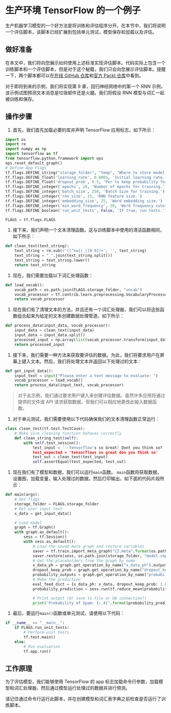 # 生产环境 TensorFlow 的一个例子

生产机器学习模型的一个好方法是将训练和评估程序分开。在本节中，我们将说明一个评估脚本，该脚本已经扩展到包括单元测试，模型保存和加载以及评估。

## 做好准备

在本文中，我们将向您展示如何使用上述标准实现评估脚本。代码实际上包含一个训练脚本和一个评估脚本，但是对于这个秘籍，我们只会向您展示评估脚本。提醒一下，两个脚本都可以在[在线 GitHub 仓库](https://github.com/nfmcclure/tensorflow_cookbook/)和[官方 Packt 仓库](https://github.com/nfmcclure/tensorflow_cookbook/)中看到。

对于即将到来的示例，我们将实现第 9 章，回归神经网络中的第一个 RNN 示例，该示例试图预测文本消息是垃圾邮件还是火腿。我们将假设 RNN 模型与词汇一起被训练和保存。

## 操作步骤

1.  首先，我们首先加载必要的库并声明 TensorFlow 应用标志，如下所示：

```py
import os 
import re 
import numpy as np 
import tensorflow as tf 
from tensorflow.python.framework import ops 
ops.reset_default_graph() 
# Define App Flags
tf.flags.DEFINE_string("storage_folder", "temp", "Where to store model and data.")
tf.flags.DEFINE_float('learning_rate', 0.0005, 'Initial learning rate.')
tf.flags.DEFINE_float('dropout_prob', 0.5, 'Per to keep probability for dropout.')
tf.flags.DEFINE_integer('epochs', 20, 'Number of epochs for training.')
tf.flags.DEFINE_integer('batch_size', 250, 'Batch Size for training.')
tf.flags.DEFINE_integer('rnn_size', 15, 'RNN feature size.')
tf.flags.DEFINE_integer('embedding_size', 25, 'Word embedding size.')
tf.flags.DEFINE_integer('min_word_frequency', 20, 'Word frequency cutoff.')
tf.flags.DEFINE_boolean('run_unit_tests', False, 'If true, run tests.')

FLAGS = tf.flags.FLAGS
```

1.  接下来，我们声明一个文本清理函数。这与训练脚本中使用的清洁函数相同，如下所示：

```py
def clean_text(text_string): 
    text_string = re.sub(r'([^sw]|_|[0-9])+', '', text_string) 
    text_string = " ".join(text_string.split()) 
    text_string = text_string.lower() 
    return text_string 
```

1.  现在，我们需要加载以下词汇处理函数：

```py
def load_vocab(): 
    vocab_path = os.path.join(FLAGS.storage_folder, "vocab") 
    vocab_processor = tf.contrib.learn.preprocessing.VocabularyProcessor.restore(vocab_path) 
    return vocab_processor 
```

1.  现在我们有了清理文本的方法，并且还有一个词汇处理器，我们可以将这些函数组合起来为给定的文本创建数据处理管道，如下所示：

```py
def process_data(input_data, vocab_processor): 
    input_data = clean_text(input_data) 
    input_data = input_data.split() 
    processed_input = np.array(list(vocab_processor.transform(input_data))) 
    return processed_input 
```

1.  接下来，我们需要一种方法来获取要评估的数据。为此，我们将要求用户在屏幕上键入文本。然后，我们将处理文本并返回以下处理过的文本：

```py
def get_input_data(): 
    input_text = input("Please enter a text message to evaluate: ") 
    vocab_processor = load_vocab() 
    return process_data(input_text, vocab_processor)
```

> 对于此示例，我们通过要求用户键入来创建评估数据。虽然许多应用将通过提供的文件或 API 请求获取数据，但我们可以相应地更改此输入数据函数。

1.  对于单元测试，我们需要使用以下代码确保我们的文本清理函数正常运行：

```py
class clean_test(tf.test.TestCase): 
    # Make sure cleaning function behaves correctly 
    def clean_string_test(self): 
        with self.test_session(): 
            test_input = '--Tensorflow's so Great! Dont you think so?   ' 
            test_expected = 'tensorflows so great don you think so' 
            test_out = clean_text(test_input) 
            self.assertEqual(test_expected, test_out) 
```

1.  现在我们有了模型和数据，我们可以运行`main`函数。 `main`函数将获取数据，设置图，加载变量，输入处理过的数据，然后打印输出，如下面的代码片段所示：

```py
def main(args): 
    # Get flags 
    storage_folder = FLAGS.storage_folder 
    # Get user input text 
    x_data = get_input_data() 

    # Load model 
    graph = tf.Graph() 
    with graph.as_default(): 
        sess = tf.Session() 
        with sess.as_default(): 
            # Load the saved meta graph and restore variables 
            saver = tf.train.import_meta_graph("{}.meta".format(os.path.join(storage_folder, "model.ckpt"))) 
            saver.restore(sess, os.path.join(storage_folder, "model.ckpt")) 
            # Get the placeholders from the graph by name 
            x_data_ph = graph.get_operation_by_name("x_data_ph").outputs[0] 
            dropout_keep_prob = graph.get_operation_by_name("dropout_keep_prob").outputs[0] 
            probability_outputs = graph.get_operation_by_name("probability_outputs").outputs[0] 
            # Make the prediction 
            eval_feed_dict = {x_data_ph: x_data, dropout_keep_prob: 1.0} 
            probability_prediction = sess.run(tf.reduce_mean(probability_outputs, 0), eval_feed_dict) 

            # Print output (Or save to file or DB connection?) 
            print('Probability of Spam: {:.4}'.format(probability_prediction[1])) 
```

1.  最后，要运行`main()`函数或单元测试，请使用以下代码：

```py
if __name__ == "__main__": 
    if FLAGS.run_unit_tests: 
        # Perform unit tests 
        tf.test.main() 
    else: 
        # Run evaluation 
        tf.app.run() 
```

## 工作原理

为了评估模型，我们能够使用 TensorFlow 的 app 标志加载命令行参数，加载模型和词汇处理器，然后通过模型运行处理过的数据并进行预测。

请记住通过命令行运行此脚本，并在创建模型和词汇表字典之前检查是否运行了训练脚本。